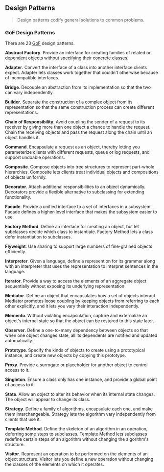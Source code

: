 ## Design Patterns
> Design patterns codify general solutions to common problems.

### GoF Design Patterns
There are 23 [GoF](https://en.wikipedia.org/wiki/Design_Patterns) design patterns.

**Abstract Factory**. Provide an interface for creating families of related or dependent objects without specifying their concrete classes.

**Adapter**. Convert the interface of a class into another interface clients expect. Adapter lets classes work together that couldn't otherwise because of incompatible interfaces.

**Bridge**. Decouple an abstraction from its implementation so that the two can vary independently.

**Builder**. Separate the construction of a complex object from its representation so that the same construction process can create different representations.

**Chain of Responsibility**. Avoid coupling the sender of a request to its receiver by giving more than one object a chance to handle the request. Chain the receiving objects and pass the request along the chain until an object handles it.

**Command**. Encapsulate a request as an object, thereby letting you parameterize clients with different requests, queue or log requests, and support undoable operations.

**Composite**. Compose objects into tree structures to represent part-whole hierarchies. Composite lets clients treat individual objects and compositions of objects uniformly.

**Decorator**. Attach additional responsibilities to an object dynamically. Decorators provide a flexible alternative to subclassing for extending functionality.

**Facade**. Provide a unified interface to a set of interfaces in a subsystem. Facade defines a higher-level interface that makes the subsystem easier to use.

**Factory Method**. Define an interface for creating an object, but let subclasses decide which class to instantiate. Factory Method lets a class defer instantiation to subclasses.

**Flyweight**. Use sharing to support large numbers of fine-grained objects efficiently.

**Interpreter**. Given a language, define a represention for its grammar along with an interpreter that uses the representation to interpret sentences in the language.

**Iterator**. Provide a way to access the elements of an aggregate object sequentially without exposing its underlying representation.

**Mediator**. Define an object that encapsulates how a set of objects interact. Mediator promotes loose coupling by keeping objects from referring to each other explicitly, and it lets you vary their interaction independently.

**Memento**. Without violating encapsulation, capture and externalize an object's internal state so that the object can be restored to this state later.

**Observer**. Define a one-to-many dependency between objects so that when one object changes state, all its dependents are notified and updated automatically.

**Prototype**. Specify the kinds of objects to create using a prototypical instance, and create new objects by copying this prototype.

**Proxy**. Provide a surrogate or placeholder for another object to control access to it.

**Singleton**. Ensure a class only has one instance, and provide a global point of access to it.

**State**. Allow an object to alter its behavior when its internal state changes. The object will appear to change its class.

**Strategy**. Define a family of algorithms, encapsulate each one, and make them interchangeable. Strategy lets the algorithm vary independently from clients that use it.

**Template Method**. Define the skeleton of an algorithm in an operation, deferring some steps to subclasses. Template Method lets subclasses redefine certain steps of an algorithm without changing the algorithm's structure.

**Visitor**. Represent an operation to be performed on the elements of an object structure. Visitor lets you define a new operation without changing the classes of the elements on which it operates.
